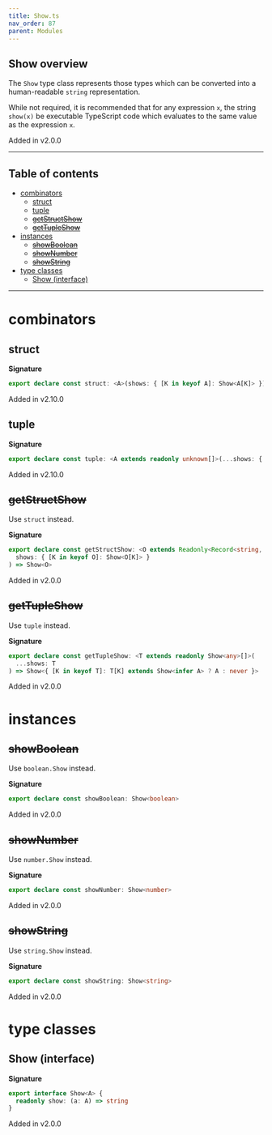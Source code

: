 ```yaml
---
title: Show.ts
nav_order: 87
parent: Modules
---
```


## Show overview

The `Show` type class represents those types which can be converted into
a human-readable `string` representation.

While not required, it is recommended that for any expression `x`, the
string `show(x)` be executable TypeScript code which evaluates to the same
value as the expression `x`.

Added in v2.0.0

---

<h2 class="text-delta">Table of contents</h2>

- [combinators](#combinators)
  - [struct](#struct)
  - [tuple](#tuple)
  - [~~getStructShow~~](#getstructshow)
  - [~~getTupleShow~~](#gettupleshow)
- [instances](#instances)
  - [~~showBoolean~~](#showboolean)
  - [~~showNumber~~](#shownumber)
  - [~~showString~~](#showstring)
- [type classes](#type-classes)
  - [Show (interface)](#show-interface)

---

# combinators

## struct

**Signature**

```ts
export declare const struct: <A>(shows: { [K in keyof A]: Show<A[K]> }) => Show<A>
```

Added in v2.10.0

## tuple

**Signature**

```ts
export declare const tuple: <A extends readonly unknown[]>(...shows: { [K in keyof A]: Show<A[K]> }) => Show<A>
```

Added in v2.10.0

## ~~getStructShow~~

Use `struct` instead.

**Signature**

```ts
export declare const getStructShow: <O extends Readonly<Record<string, any>>>(
  shows: { [K in keyof O]: Show<O[K]> }
) => Show<O>
```

Added in v2.0.0

## ~~getTupleShow~~

Use `tuple` instead.

**Signature**

```ts
export declare const getTupleShow: <T extends readonly Show<any>[]>(
  ...shows: T
) => Show<{ [K in keyof T]: T[K] extends Show<infer A> ? A : never }>
```

Added in v2.0.0

# instances

## ~~showBoolean~~

Use `boolean.Show` instead.

**Signature**

```ts
export declare const showBoolean: Show<boolean>
```

Added in v2.0.0

## ~~showNumber~~

Use `number.Show` instead.

**Signature**

```ts
export declare const showNumber: Show<number>
```

Added in v2.0.0

## ~~showString~~

Use `string.Show` instead.

**Signature**

```ts
export declare const showString: Show<string>
```

Added in v2.0.0

# type classes

## Show (interface)

**Signature**

```ts
export interface Show<A> {
  readonly show: (a: A) => string
}
```

Added in v2.0.0
